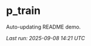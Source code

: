 # p_train

Auto-updating README demo.

<!--START_SECTION:status-->
_Last run: 2025-09-08 14:21 UTC_
<!--END_SECTION:status-->



























































































































































































































































































































































































































































